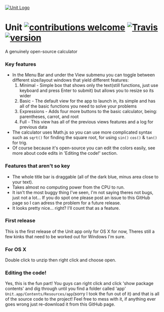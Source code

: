 [![Unit Logo](https://rawgit.com/Binate/Unit/master/public/Unit-Banner_v1.svg)](https://github.com/Binate/Unit)

# Unit [![contributions welcome](https://img.shields.io/badge/contributions-welcome-brightgreen.svg?style=flat)](https://github.com/dwyl/esta/issues) [![Travis](https://img.shields.io/travis/rust-lang/rust.svg)]() [![version](https://img.shields.io/badge/version-0.1.1--aplha-orange.svg)]()
A genuinely open-source calculator
### Key features
* In the Menu Bar and under the View submenu you can toggle between different size/layout windows that yield different features:
  1. Minimal - Simple box that shows only the text(still functions, just use keyboard and press Enter to submit) but allows you to resize so its wider
  2. Basic - The default view for the app to launch in, its simple and has all of the basic functions you need to solve your problems
  3. Expressions - Adds four more buttons to the basic calculator, being: parentheses, carrot, and root
  4. Full - This view has all of the previous views features and a log for previous data
* The calculator uses Math.js so you can use more complicated syntax such as `sqrt()` for finding the square root, for using `sin()` `cos()` & `tan()` for trig.
* Of course because it's open-source you can edit the colors easily, see more about code edits in 'Editing the code!' section.

### Features that aren't so key
* The whole title bar is draggable (all of the dark blue, minus area close to your text).
* Takes almost no computing power from the CPU to run.
* It isn't the most buggy thing I've seen, I'm not saying theres not bugs, just not a lot... If you do spot one please post an issue to this GitHub page so I can adress the problem for a future release.
* It looks pretty nice... right? I'll count that as a feature.

### First release
This is the first release of the Unit app only for OS X for now, Theres still a few kinks that need to be worked out for Windows I'm sure.
### For OS X
Double click to unzip then right click and choose open.
### Editing the code!
Yes, this is the fun part! You guys can right click and click 'show package contents' and dig through until you find a folder called 'app' `Unit.app/Contents/Resources/app`(sorry I took the fun out of it) and that is all of the source code to the project! Feel free to mess with it, if anything ever goes wrong just re-download it from this GitHub page.
